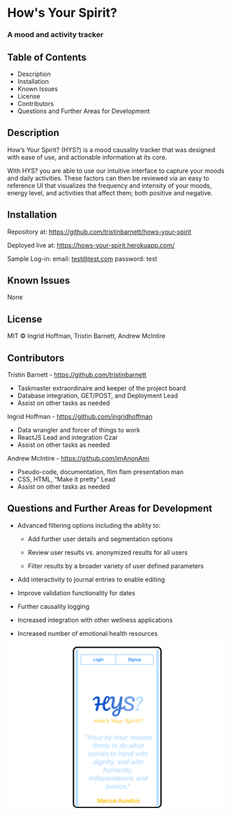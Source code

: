# How's Your Spirit?
### A mood and activity tracker

## Table of Contents

* Description
* Installation
* Known Issues
* License
* Contributors
* Questions and Further Areas for Development

## Description
How’s Your Spirit? (HYS?) is a mood causality tracker that was designed with ease of use, and actionable information at its core.

With HYS? you are able to use our intuitive interface to capture your moods and daily activities. These factors can then be reviewed via an easy to reference UI that visualizes the frequency and intensity of your moods, energy level, and activities that affect them; both positive and negative.

## Installation
Repository at: https://github.com/tristinbarnett/hows-your-spirit

Deployed live at: https://hows-your-spirit.herokuapp.com/

Sample Log-in:
email: test@test.com
password: test


## Known Issues

None

## License

MIT © Ingrid Hoffman, Tristin Barnett, Andrew McIntire

## Contributors

Tristin Barnett - https://github.com/tristinbarnett
* Taskmaster extraordinaire and keeper of the project board
* Database integration, GET/POST, and Deployment Lead
* Assist on other tasks as needed

Ingrid Hoffman - https://github.com/ingridhoffman
* Data wrangler and forcer of things to work
* ReactJS Lead and integration Czar
* Assist on other tasks as needed

Andrew McIntire - https://github.com/imAnonAmi
* Pseudo-code, documentation, flim flam presentation man
* CSS, HTML, “Make it pretty” Lead
* Assist on other tasks as needed

## Questions and Further Areas for Development

* Advanced filtering options including the ability to:


  - Add further user details and segmentation options

  - Review user results vs. anonymized results for all users

  - Filter results by a broader variety of user defined parameters

* Add interactivity to journal entries to enable editing

* Improve validation functionality for dates

* Further causality logging

* Increased integration with other wellness applications

* Increased number of emotional health resources


![alt text](HowsYourSpirit.png "How's Your Spirit")
